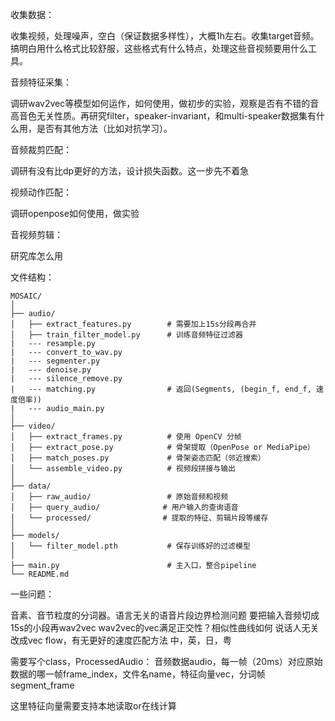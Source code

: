 收集数据：

收集视频，处理噪声，空白（保证数据多样性），大概1h左右。收集target音频。搞明白用什么格式比较舒服，这些格式有什么特点，处理这些音视频要用什么工具。

音频特征采集：

调研wav2vec等模型如何运作，如何使用，做初步的实验，观察是否有不错的音高音色无关性质。再研究filter，speaker-invariant，和multi-speaker数据集有什么用，是否有其他方法（比如对抗学习）。

音频裁剪匹配：

调研有没有比dp更好的方法，设计损失函数。这一步先不着急

视频动作匹配：

调研openpose如何使用，做实验

音视频剪辑：

研究库怎么用





文件结构：

```
MOSAIC/
│
├── audio/
│   ├── extract_features.py        # 需要加上15s分段再合并
│   ├── train_filter_model.py      # 训练音频特征过滤器
|   --- resample.py
|   --- convert_to_wav.py
|   --- segmenter.py
|   --- denoise.py
|   --- silence_remove.py
|   --- matching.py                # 返回(Segments, (begin_f, end_f, 速度倍率))
|   --- audio_main.py  
│
├── video/
│   ├── extract_frames.py          # 使用 OpenCV 分帧
│   ├── extract_pose.py            # 骨架提取（OpenPose or MediaPipe）
│   ├── match_poses.py             # 骨架姿态匹配（邻近搜索）
│   └── assemble_video.py          # 视频段拼接与输出
│
├── data/
│   ├── raw_audio/                 # 原始音频和视频
│   ├── query_audio/              # 用户输入的查询语音
│   └── processed/                # 提取的特征、剪辑片段等缓存
│
├── models/
│   └── filter_model.pth           # 保存训练好的过滤模型
│
├── main.py                        # 主入口，整合pipeline
└── README.md

```

一些问题：

音素、音节粒度的分词器。语言无关的语音片段边界检测问题
要把输入音频切成15s的小段再wav2vec
wav2vec的vec满足正交性？相似性曲线如何
说话人无关
改成vec flow，有无更好的速度匹配方法
中，英，日，粤

需要写个class，ProcessedAudio：
音频数据audio，每一帧（20ms）对应原始数据的哪一帧frame_index，文件名name，特征向量vec，分词帧segment_frame

这里特征向量需要支持本地读取or在线计算
